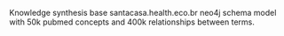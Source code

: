 Knowledge synthesis base santacasa.health.eco.br neo4j schema model with 50k pubmed concepts and 400k relationships between terms.
